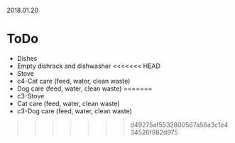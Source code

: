 2018.01.20
# ToDo
   * Dishes
   * Empty dishrack and dishwasher
<<<<<<< HEAD
   * Stove
   * c4-Cat care (feed, water, clean waste)
   * Dog care (feed, water, clean waste)
=======
   * c3-Stove
   * Cat care (feed, water, clean waste)
   * c3-Dog care (feed, water, clean waste)
>>>>>>> d49275af5532800567a56a3c1e434526f982d975
